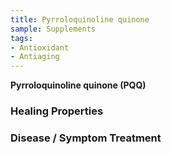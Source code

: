 ```yaml
---
title: Pyrroloquinoline quinone
sample: Supplements
tags:
- Antioxidant
- Antiaging
---
```

**Pyrroloquinoline quinone (PQQ)**

### Healing Properties

### Disease / Symptom Treatment
